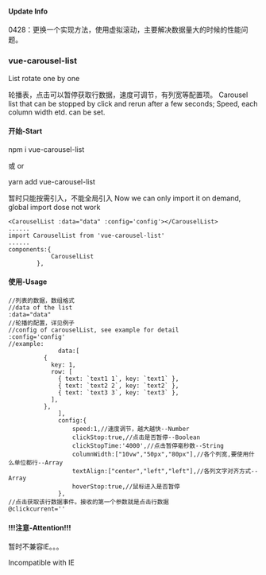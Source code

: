 #### Update Info
0428：更换一个实现方法，使用虚拟滚动，主要解决数据量大的时候的性能问题。

### vue-carousel-list
List rotate one by one 

轮播表，点击可以暂停获取行数据，速度可调节，有列宽等配置项。
Carousel list that can be stopped by click and rerun after a few seconds; Speed, each column width etd. can be set.




#### 开始-Start

npm i vue-carousel-list

或 or

yarn add vue-carousel-list

暂时只能按需引入，不能全局引入
Now we can only import it on demand, global import dose not work

```
<CarouselList :data="data" :config='config'></CarouselList>
......
import CarouselList from 'vue-carousel-list'
......
components:{
            CarouselList
        },
```



#### 使用-Usage

```
//列表的数据，数组格式
//data of the list
:data="data"
//轮播的配置，详见例子
//config of carouselList, see example for detail
:config='config'
//example:
              data:[
          {
            key: 1,
            row: [
              { text: `text1 1`, key: `text1` },
              { text: `text2 2`, key: `text2` },
              { text: `text3 3`, key: `text3` },
            ],
          },
              ],
              config:{
                  speed:1,//速度调节，越大越快--Number
                  clickStop:true,//点击是否暂停--Boolean
                  clickStopTime:'4000',//点击暂停毫秒数--String
                  columnWidth:["10vw","50px","80px"],//各个列宽,要使用什么单位都行--Array
                  textAlign:["center","left","left"],//各列文字对齐方式--Array
                  hoverStop:true,//鼠标进入是否暂停
              },
//点击获取该行数据事件。接收的第一个参数就是点击行数据
@clickcurrent=''
```

#### !!!注意-Attention!!!

暂时不兼容IE。。。

Incompatible with IE


